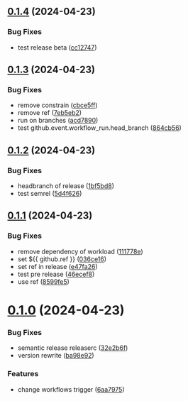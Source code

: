 ## [0.1.4](https://github.com/Jesibu/Twitch-Event-Sub/compare/v0.1.3...v0.1.4) (2024-04-23)


### Bug Fixes

* test release beta ([cc12747](https://github.com/Jesibu/Twitch-Event-Sub/commit/cc12747a7e260ff8920e33cf4ae9a80461686d9f))

## [0.1.3](https://github.com/Jesibu/Twitch-Event-Sub/compare/v0.1.2...v0.1.3) (2024-04-23)


### Bug Fixes

* remove constrain ([cbce5ff](https://github.com/Jesibu/Twitch-Event-Sub/commit/cbce5ff0e69b1ea477a76ca09693c6e4c275ad35))
* remove ref ([7eb5eb2](https://github.com/Jesibu/Twitch-Event-Sub/commit/7eb5eb21c43197faae1c4d7a2c661fd52dd3dedd))
* run on branches ([acd7890](https://github.com/Jesibu/Twitch-Event-Sub/commit/acd7890dc1eded7e3fdd2365e5cdb57c525610c7))
* test github.event.workflow_run.head_branch ([864cb56](https://github.com/Jesibu/Twitch-Event-Sub/commit/864cb56f1446c11e1395431398d315509fedd7d0))

## [0.1.2](https://github.com/Jesibu/Twitch-Event-Sub/compare/v0.1.1...v0.1.2) (2024-04-23)


### Bug Fixes

* headbranch of release ([1bf5bd8](https://github.com/Jesibu/Twitch-Event-Sub/commit/1bf5bd87753537a7bc7e93573598a934712c70fc))
* test semrel ([5d4f626](https://github.com/Jesibu/Twitch-Event-Sub/commit/5d4f6269b649d4db2b963089baa7961660751f56))

## [0.1.1](https://github.com/Jesibu/Twitch-Event-Sub/compare/v0.1.0...v0.1.1) (2024-04-23)


### Bug Fixes

* remove dependency of workload ([111778e](https://github.com/Jesibu/Twitch-Event-Sub/commit/111778e1a4d7ae4f7d11f96841346e70a8ed9534))
* set ${{ github.ref }} ([036ce16](https://github.com/Jesibu/Twitch-Event-Sub/commit/036ce16c192650c525e93ef33d940d741b320455))
* set ref in  release ([e47fa26](https://github.com/Jesibu/Twitch-Event-Sub/commit/e47fa26da8859737c033537b7066e699e800b38e))
* test pre release ([46ecef8](https://github.com/Jesibu/Twitch-Event-Sub/commit/46ecef8bb9103100f5bd77aba691706a65d7e543))
* use ref ([8599fe5](https://github.com/Jesibu/Twitch-Event-Sub/commit/8599fe558c72977a2e1f5b02d609e0b4ebf9de46))

# [0.1.0](https://github.com/Jesibu/Twitch-Event-Sub/compare/v0.0.2...v0.1.0) (2024-04-23)


### Bug Fixes

* semantic release releaserc ([32e2b6f](https://github.com/Jesibu/Twitch-Event-Sub/commit/32e2b6f436e175907cdd3bb9c2332af9e57d0980))
* version rewrite ([ba98e92](https://github.com/Jesibu/Twitch-Event-Sub/commit/ba98e925caed274e6d0c43a5afa3a80d1bcfa7e6))


### Features

* change workflows trigger ([6aa7975](https://github.com/Jesibu/Twitch-Event-Sub/commit/6aa797571036cfc4b000b5287574fc7e62d9d46c))

